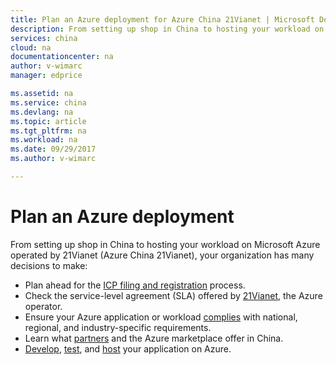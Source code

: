 ```yaml
---
title: Plan an Azure deployment for Azure China 21Vianet | Microsoft Docs
description: From setting up shop in China to hosting your workload on Azure China, you have many decisions to make. This article provides guidance on ICP filing, SLA agreements, complying with specific requirements, finding partners, and deploying your application.
services: china
cloud: na
documentationcenter: na
author: v-wimarc
manager: edprice

ms.assetid: na
ms.service: china
ms.devlang: na
ms.topic: article
ms.tgt_pltfrm: na
ms.workload: na
ms.date: 09/29/2017
ms.author: v-wimarc

---
```

# Plan an Azure deployment
From setting up shop in China to hosting your workload on Microsoft Azure operated by 21Vianet (Azure China 21Vianet), your organization has many decisions to make:
- Plan ahead for the [ICP filing and registration](/azure/china/china-overview-policies) process.
- Check the service-level agreement (SLA) offered by [21Vianet](/azure/china/china-overview-operations), the Azure operator.
- Ensure your Azure application or workload [complies](/azure/china/china-overview-policies) with national, regional, and industry-specific requirements.
- Learn what [partners](/azure/china/china-resources-partners) and the Azure marketplace offer in China.
- [Develop](/azure/china/china-get-started-developer-guide), [test](/azure/china/china-how-to-manage-performance), and [host](/azure/china/china-overview-service-hosting) your application on Azure.


